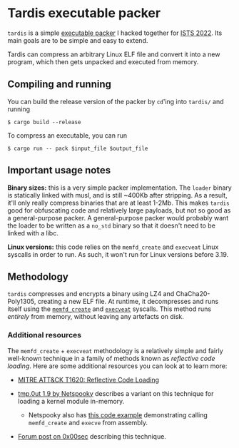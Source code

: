 # Tardis executable packer

`tardis` is a simple [executable packer](https://en.wikipedia.org/wiki/Executable_compression)
I hacked together for [ISTS 2022](https://ists.io/). Its main goals are to be
simple and easy to extend.

Tardis can compress an arbitrary Linux ELF file and convert it into a new
program, which then gets unpacked and executed from memory.

## Compiling and running

You can build the release version of the packer by `cd`'ing into `tardis/` and
running

```
$ cargo build --release
```

To compress an executable, you can run

```
$ cargo run -- pack $input_file $output_file
```

## Important usage notes

**Binary sizes:** this is a very simple packer implementation. The `loader`
binary is statically linked with musl, and is still ~400Kb after stripping. As a
result, it'll only really compress binaries that are at least 1-2Mb. This makes
`tardis` good for obfuscating code and relatively large payloads, but not so
good as a general-purpose packer. A general-purpose packer would probably want
the loader to be written as a `no_std` binary so that it doesn't need to be
linked with a libc.

**Linux versions:** this code relies on the `memfd_create` and `execveat` Linux
syscalls in order to run. As such, it won't run for Linux versions before 3.19.

## Methodology

`tardis` compresses and encrypts a binary using LZ4 and ChaCha20-Poly1305,
creating a new ELF file. At runtime, it decompresses and runs itself using the
[`memfd_create`](https://man7.org/linux/man-pages/man2/memfd_create.2.html) and
[`execveat`](https://man7.org/linux/man-pages/man2/execveat.2.html) syscalls.
This method runs *entirely* from memory, without leaving any artefacts on disk.

### Additional resources

The `memfd_create` + `execveat` methodology is a relatively simple and fairly
well-known technique in a family of methods known as *reflective code loading*.
Here are some additional resources you can look at to learn more:

- [MITRE ATT&CK T1620: Reflective Code
  Loading](https://attack.mitre.org/techniques/T1620/)

- [tmp.0ut 1.9 by Netspooky](https://tmpout.sh/1/9.html) describes a variant on
  this technique for loading a kernel module in-memory.
  - Netspooky also has [this code example](https://github.com/netspooky/golfclub/blob/master/linux/dl_memfd_219.asm)
    demonstrating calling `memfd_create` and `execve` from assembly.

- [Forum post on 0x00sec](https://0x00sec.org/t/super-stealthy-droppers/3715)
  describing this technique.

